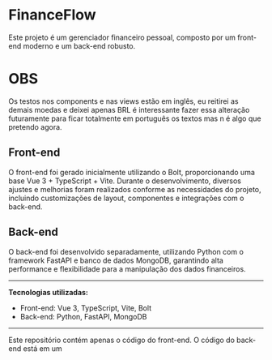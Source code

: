# FinanceFlow

Este projeto é um gerenciador financeiro pessoal, composto por um front-end moderno e um back-end robusto.
# OBS
Os testos nos components e nas views estão em inglês, eu reitirei as demais moedas e deixei apenas BRL é interessante fazer essa alteração futuramente para ficar totalmente em português os textos mas n é algo que pretendo agora.
## Front-end

O front-end foi gerado inicialmente utilizando o Bolt, proporcionando uma base Vue 3 + TypeScript + Vite. Durante o desenvolvimento, diversos ajustes e melhorias foram realizados conforme as necessidades do projeto, incluindo customizações de layout, componentes e integrações com o back-end.

## Back-end

O back-end foi desenvolvido separadamente, utilizando Python com o framework FastAPI e banco de dados MongoDB, garantindo alta performance e flexibilidade para a manipulação dos dados financeiros.

---

**Tecnologias utilizadas:**
- Front-end: Vue 3, TypeScript, Vite, Bolt
- Back-end: Python, FastAPI, MongoDB

---

Este repositório contém apenas o código do front-end. O código do back-end está em um